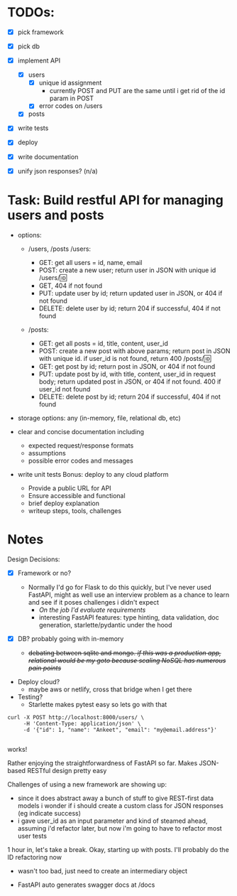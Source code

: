 # TODOs:
- [x] pick framework
- [x] pick db
- [x] implement API
  - [x] users
    - [x] unique id assignment
      - currently POST and PUT are the same until i get rid of the id param in POST 
    - [x] error codes on /users
  - [x] posts
- [x] write tests
- [x] deploy
- [X] write documentation

- [X] unify json responses? (n/a)

# Task: Build restful API for managing users and posts
- options:
    - /users, /posts
    /users:
        - GET: get all users = id, name, email
        - POST: create a new user; return user in JSON with unique id
    /users/:id:
        - GET, 404 if not found
        - PUT: update user by id; return updated user in JSON, or 404 if not found
        - DELETE: delete user by id; return 204 if successful, 404 if not found

    - /posts:
        - GET: get all posts = id, title, content, user_id
        - POST: create a new post with above params; return post in JSON with unique id. if user_id is not found, return 400
    /posts/:id:
        - GET: get post by id; return post in JSON, or 404 if not found
        - PUT: update post by id, with title, content, user_id in request body; return updated post in JSON, or 404 if not found. 400 if user_id not found
        - DELETE: delete post by id; return 204 if successful, 404 if not found

- storage options: any (in-memory, file, relational db, etc)
- clear and concise documentation including
    - expected request/response formats
    - assumptions
    - possible error codes and messages
- write unit tests
Bonus: deploy to any cloud platform
    - Provide a public URL for API
    - Ensure accessible and functional
    - brief deploy explanation
    - writeup steps, tools, challenges


# Notes

Design Decisions:
- [x] Framework or no?
    - Normally I'd go for Flask to do this quickly, but I've never used FastAPI, might as well use an interview problem as a chance to learn and see if it poses challenges i didn't expect
        - *On the job I'd evaluate requirements*
        - interesting FastAPI features: type hinting, data validation, doc generation, starlette/pydantic under the hood

- [X] DB? probably going with in-memory
    - ~~debating between sqlite and mongo. *if this was a production app, relational would be my goto because scaling NoSQL has numerous pain points*~~
- Deploy cloud?
    - maybe aws or netlify, cross that bridge when I get there
- Testing?
    - Starlette makes pytest easy so lets go with that


```
curl -X POST http://localhost:8000/users/ \
     -H 'Content-Type: application/json' \
     -d '{"id": 1, "name": "Ankeet", "email": "my@email.address"}'
     
```
works! 


Rather enjoying the straightforwardness of FastAPI so far. Makes JSON-based RESTful design pretty easy

Challenges of using a new framework are showing up:
- since it does abstract away a bunch of stuff to give REST-first data models i wonder if i should create a custom class for JSON responses (eg indicate success)
- i gave user_id as an input parameter and kind of steamed ahead, assuming i'd refactor later, but now i'm going to have to refactor most user tests

1 hour in, let's take a break.
Okay, starting up with posts. I'll probably do the ID refactoring now
- wasn't too bad, just need to create an intermediary object

- FastAPI auto generates swagger docs at /docs


